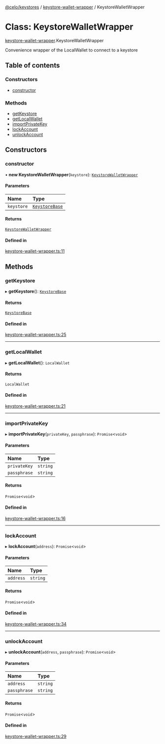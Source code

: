 [@celo/keystores](../README.md) / [keystore-wallet-wrapper](../modules/keystore_wallet_wrapper.md) / KeystoreWalletWrapper

# Class: KeystoreWalletWrapper

[keystore-wallet-wrapper](../modules/keystore_wallet_wrapper.md).KeystoreWalletWrapper

Convenience wrapper of the LocalWallet to connect to a keystore

## Table of contents

### Constructors

- [constructor](keystore_wallet_wrapper.KeystoreWalletWrapper.md#constructor)

### Methods

- [getKeystore](keystore_wallet_wrapper.KeystoreWalletWrapper.md#getkeystore)
- [getLocalWallet](keystore_wallet_wrapper.KeystoreWalletWrapper.md#getlocalwallet)
- [importPrivateKey](keystore_wallet_wrapper.KeystoreWalletWrapper.md#importprivatekey)
- [lockAccount](keystore_wallet_wrapper.KeystoreWalletWrapper.md#lockaccount)
- [unlockAccount](keystore_wallet_wrapper.KeystoreWalletWrapper.md#unlockaccount)

## Constructors

### constructor

• **new KeystoreWalletWrapper**(`keystore`): [`KeystoreWalletWrapper`](keystore_wallet_wrapper.KeystoreWalletWrapper.md)

#### Parameters

| Name | Type |
| :------ | :------ |
| `keystore` | [`KeystoreBase`](keystore_base.KeystoreBase.md) |

#### Returns

[`KeystoreWalletWrapper`](keystore_wallet_wrapper.KeystoreWalletWrapper.md)

#### Defined in

[keystore-wallet-wrapper.ts:11](https://github.com/celo-org/developer-tooling/blob/master/packages/sdk/keystores/src/keystore-wallet-wrapper.ts#L11)

## Methods

### getKeystore

▸ **getKeystore**(): [`KeystoreBase`](keystore_base.KeystoreBase.md)

#### Returns

[`KeystoreBase`](keystore_base.KeystoreBase.md)

#### Defined in

[keystore-wallet-wrapper.ts:25](https://github.com/celo-org/developer-tooling/blob/master/packages/sdk/keystores/src/keystore-wallet-wrapper.ts#L25)

___

### getLocalWallet

▸ **getLocalWallet**(): `LocalWallet`

#### Returns

`LocalWallet`

#### Defined in

[keystore-wallet-wrapper.ts:21](https://github.com/celo-org/developer-tooling/blob/master/packages/sdk/keystores/src/keystore-wallet-wrapper.ts#L21)

___

### importPrivateKey

▸ **importPrivateKey**(`privateKey`, `passphrase`): `Promise`\<`void`\>

#### Parameters

| Name | Type |
| :------ | :------ |
| `privateKey` | `string` |
| `passphrase` | `string` |

#### Returns

`Promise`\<`void`\>

#### Defined in

[keystore-wallet-wrapper.ts:16](https://github.com/celo-org/developer-tooling/blob/master/packages/sdk/keystores/src/keystore-wallet-wrapper.ts#L16)

___

### lockAccount

▸ **lockAccount**(`address`): `Promise`\<`void`\>

#### Parameters

| Name | Type |
| :------ | :------ |
| `address` | `string` |

#### Returns

`Promise`\<`void`\>

#### Defined in

[keystore-wallet-wrapper.ts:34](https://github.com/celo-org/developer-tooling/blob/master/packages/sdk/keystores/src/keystore-wallet-wrapper.ts#L34)

___

### unlockAccount

▸ **unlockAccount**(`address`, `passphrase`): `Promise`\<`void`\>

#### Parameters

| Name | Type |
| :------ | :------ |
| `address` | `string` |
| `passphrase` | `string` |

#### Returns

`Promise`\<`void`\>

#### Defined in

[keystore-wallet-wrapper.ts:29](https://github.com/celo-org/developer-tooling/blob/master/packages/sdk/keystores/src/keystore-wallet-wrapper.ts#L29)
